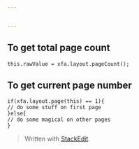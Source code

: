 ```yaml
---


---
```


<h2 id="to-get-total-page-count">To get total page count</h2>
<pre class=" language-js"><code class="prism  language-js"><span class="token keyword">this</span><span class="token punctuation">.</span>rawValue <span class="token operator">=</span> xfa<span class="token punctuation">.</span>layout<span class="token punctuation">.</span><span class="token function">pageCount</span><span class="token punctuation">(</span><span class="token punctuation">)</span><span class="token punctuation">;</span>
</code></pre>
<h2 id="to-get-current-page-number">To get current page number</h2>
<pre class=" language-js"><code class="prism  language-js"><span class="token keyword">if</span><span class="token punctuation">(</span>xfa<span class="token punctuation">.</span>layout<span class="token punctuation">.</span><span class="token function">page</span><span class="token punctuation">(</span><span class="token keyword">this</span><span class="token punctuation">)</span> <span class="token operator">==</span> <span class="token number">1</span><span class="token punctuation">)</span><span class="token punctuation">{</span>
<span class="token comment">// do some stuff on first page</span>
<span class="token punctuation">}</span><span class="token keyword">else</span><span class="token punctuation">{</span>
<span class="token comment">// do some magical on other pages</span>
<span class="token punctuation">}</span>
</code></pre>
<blockquote>
<p>Written with <a href="https://stackedit.io/">StackEdit</a>.</p>
</blockquote>

